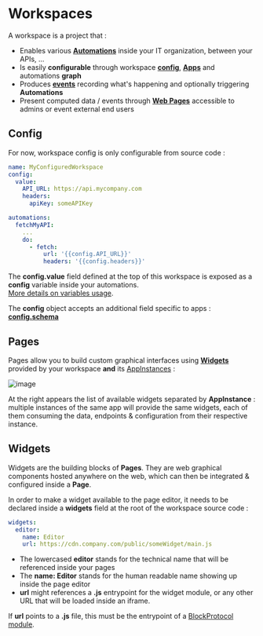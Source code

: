 # Workspaces

A workspace is a project that :  

* Enables various [**Automations**](automations) inside your IT organization, between your APIs, ...
* Is easily **configurable** through workspace [**config**](#config), [**Apps**](../apps) and automations **graph** 
* Produces [**events**](automations#events) recording what's happening and optionally triggering **Automations**  
* Present computed data / events through [**Web Pages**](#pages) accessible to admins or event external end users


## Config

For now, workspace config is only configurable from source code :  

```yaml
name: MyConfiguredWorkspace
config:
  value:
    API_URL: https://api.mycompany.com
    headers:
      apiKey: someAPIKey

automations:
  fetchMyAPI:
    ...
    do:
      - fetch:
          url: '{{config.API_URL}}'
          headers: '{{config.headers}}'
```  

The **config.value** field defined at the top of this workspace is exposed as a **config** variable inside your automations.  
[More details on variables usage](automations#variables).  

The **config** object accepts an additional field specific to apps : [**config.schema**](../apps#defining-an-app-config-schema)

## Pages

Pages allow you to build custom graphical interfaces using [**Widgets**](#widgets) provided by your workspace **and** its [AppInstances](../apps#appinstances) :  

![image](/assets/images/workspaces/page.png)  

At the right appears the list of available widgets separated by **AppInstance** : multiple instances of the same app will provide the same widgets, each of them consuming the data, endpoints & configuration from their respective instance.  

## Widgets
Widgets are the building blocks of **Pages**. They are web graphical components hosted anywhere on the web, which can then be integrated & configured inside a **Page**.  

In order to make a widget available to the page editor, it needs to be declared inside a **widgets** field at the root of the workspace source code :  

```yaml
widgets:
  editor:
    name: Editor
    url: https://cdn.company.com/public/someWidget/main.js
```

* The lowercased **editor** stands for the technical name that will be referenced inside your pages  
* The **name: Editor** stands for the human readable name showing up inside the page editor  
* **url** might references a **.js** entrypoint for the widget module, or any other URL that will be loaded inside an iframe.  

If **url** points to a **.js** file, this must be the entrypoint of a [BlockProtocol module](https://blockprotocol.org/).  
